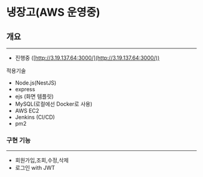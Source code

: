 # 냉장고(AWS 운영중)

## 개요

---

- 진행중 ([http://3.19.137.64:3000/](http://3.19.137.64:3000/))

적용기술

- Node.js(NestJS)
- express
- ejs (화면 템플릿)
- MySQL(로컬에선 Docker로 사용)
- AWS EC2
- Jenkins (CI/CD)
- pm2

### 구현 기능

---

- 회원가입,조회,수정,삭제
- 로그인 with JWT
